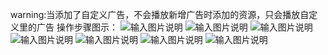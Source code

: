 warning:当添加了自定义广告，不会播放新增广告时添加的资源，只会播放自定义里的广告
操作步骤图示：
![输入图片说明](https://images.gitee.com/uploads/images/2021/0521/110540_556f2a1f_8867015.png "屏幕截图.png")
![输入图片说明](https://images.gitee.com/uploads/images/2021/0521/110745_06a2f2b3_8867015.png "屏幕截图.png")
![输入图片说明](https://images.gitee.com/uploads/images/2021/0521/110813_1803a72b_8867015.png "屏幕截图.png")
![输入图片说明](https://images.gitee.com/uploads/images/2021/0521/111115_63f2d3ca_8867015.png "屏幕截图.png")
![输入图片说明](https://images.gitee.com/uploads/images/2021/0521/111411_c9b5f343_8867015.png "屏幕截图.png")
![输入图片说明](https://images.gitee.com/uploads/images/2021/0521/111538_f227f28e_8867015.png "屏幕截图.png")
![输入图片说明](https://images.gitee.com/uploads/images/2021/0521/111803_f03ced67_8867015.png "屏幕截图.png")
